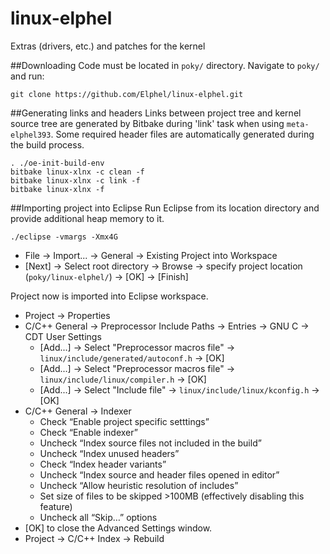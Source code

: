 # linux-elphel
Extras (drivers, etc.) and patches for the kernel

##Downloading
Code must be located in `poky/` directory. Navigate to `poky/` and run:
```
git clone https://github.com/Elphel/linux-elphel.git
```
##Generating links and headers
Links between project tree and kernel source tree are generated by Bitbake during 'link' task when using `meta-elphel393`. Some required header files are automatically generated during the build process.
```
. ./oe-init-build-env
bitbake linux-xlnx -c clean -f
bitbake linux-xlnx -c link -f
bitbake linux-xlnx -f
```
##Importing project into Eclipse
Run Eclipse from its location directory and provide additional heap memory to it.
```
./eclipse -vmargs -Xmx4G
```
 - File → Import... → General → Existing Project into Workspace
 - [Next] → Select root directory → Browse → specify project location (`poky/linux-elphel/`) → [OK] → [Finish]

Project now is imported into Eclipse workspace.

 - Project → Properties
 - C/C++ General → Preprocessor Include Paths → Entries → GNU C → CDT User Settings
   - [Add...] → Select "Preprocessor macros file" → `linux/include/generated/autoconf.h` → [OK]
   - [Add...] → Select "Preprocessor macros file" → `linux/include/linux/compiler.h` → [OK]
   - [Add...] → Select "Include file" → `linux/include/linux/kconfig.h` → [OK]
 - C/C++ General → Indexer
   - Check “Enable project specific setttings”
   - Check “Enable indexer”
   - Uncheck “Index source files not included in the build”
   - Uncheck “Index unused headers”
   - Check “Index header variants”
   - Uncheck “Index source and header files opened in editor”
   - Uncheck “Allow heuristic resolution of includes”
   - Set size of files to be skipped >100MB (effectively disabling this feature)
   - Uncheck all “Skip…” options
 - [OK] to close the Advanced Settings window.
 - Project → C/C++ Index → Rebuild
